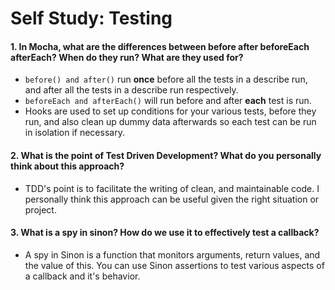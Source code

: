 # Self Study: Testing

#### 1. In Mocha, what are the differences between before  after  beforeEach  afterEach? When do they run? What are they used for?
* ```before() and after()``` run __once__ before all the tests in a describe run, and after all the tests in a describe run respectively.
* ```beforeEach and afterEach()``` will run before and after __each__ test is run.
* Hooks are used to set up conditions for your various tests, before they run, and also clean up dummy data afterwards so each test can be run in isolation if necessary.

#### 2.  What is the point of Test Driven Development? What do you personally think about this approach?
* TDD's point is to facilitate the writing of clean, and maintainable code. I personally think this approach can be useful given the right situation or project.


#### 3. What is a spy in sinon? How do we use it to effectively test a callback?
* A spy in Sinon is a function that monitors arguments, return values, and the value of this. You can use Sinon assertions to test various aspects of a callback and it's behavior.


